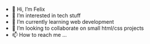 - 👋 Hi, I’m Felix
- 👀 I’m interested in tech stuff
- 🌱 I’m currently learning web development
- 💞️ I’m looking to collaborate on small html/css projects
- 📫 How to reach me ...

<!---
flx47/flx47 is a ✨ special ✨ repository because its `README.md` (this file) appears on your GitHub profile.
You can click the Preview link to take a look at your changes.
--->
